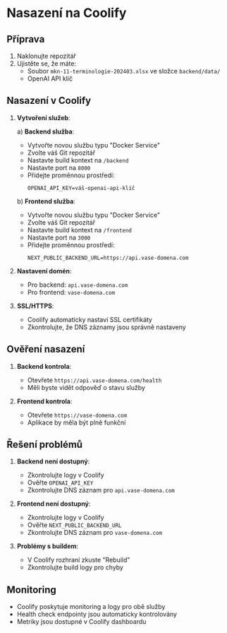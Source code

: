 # Nasazení na Coolify

## Příprava

1. Naklonujte repozitář
2. Ujistěte se, že máte:
   - Soubor `mkn-11-terminologie-202403.xlsx` ve složce `backend/data/`
   - OpenAI API klíč

## Nasazení v Coolify

1. **Vytvoření služeb**:
   
   a) **Backend služba**:
   - Vytvořte novou službu typu "Docker Service"
   - Zvolte váš Git repozitář
   - Nastavte build kontext na `/backend`
   - Nastavte port na `8000`
   - Přidejte proměnnou prostředí:
     ```
     OPENAI_API_KEY=váš-openai-api-klíč
     ```

   b) **Frontend služba**:
   - Vytvořte novou službu typu "Docker Service"
   - Zvolte váš Git repozitář
   - Nastavte build kontext na `/frontend`
   - Nastavte port na `3000`
   - Přidejte proměnnou prostředí:
     ```
     NEXT_PUBLIC_BACKEND_URL=https://api.vase-domena.com
     ```

2. **Nastavení domén**:
   - Pro backend: `api.vase-domena.com`
   - Pro frontend: `vase-domena.com`

3. **SSL/HTTPS**:
   - Coolify automaticky nastaví SSL certifikáty
   - Zkontrolujte, že DNS záznamy jsou správně nastaveny

## Ověření nasazení

1. **Backend kontrola**:
   - Otevřete `https://api.vase-domena.com/health`
   - Měli byste vidět odpověď o stavu služby

2. **Frontend kontrola**:
   - Otevřete `https://vase-domena.com`
   - Aplikace by měla být plně funkční

## Řešení problémů

1. **Backend není dostupný**:
   - Zkontrolujte logy v Coolify
   - Ověřte `OPENAI_API_KEY`
   - Zkontrolujte DNS záznam pro `api.vase-domena.com`

2. **Frontend není dostupný**:
   - Zkontrolujte logy v Coolify
   - Ověřte `NEXT_PUBLIC_BACKEND_URL`
   - Zkontrolujte DNS záznam pro `vase-domena.com`

3. **Problémy s buildem**:
   - V Coolify rozhraní zkuste "Rebuild"
   - Zkontrolujte build logy pro chyby

## Monitoring

- Coolify poskytuje monitoring a logy pro obě služby
- Health check endpointy jsou automaticky kontrolovány
- Metriky jsou dostupné v Coolify dashboardu